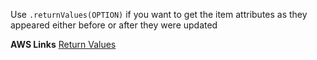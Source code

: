 Use `.returnValues(OPTION)` if you want to get the item attributes as they appeared either before or after they were updated

**AWS Links**
[Return Values](http://docs.aws.amazon.com/amazondynamodb/latest/APIReference/API_UpdateItem.html#API_UpdateItem_RequestSyntax)